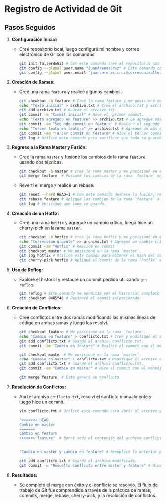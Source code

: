 
# Registro de Actividad de Git

## Pasos Seguidos

1. **Configuración Inicial:**
   - Creé repositorio local, luego configuré mi nombre y correo electrónico de Git con los comandos:
     ```bash
     git init TallerdeGit # Con este comando creé el repositorio con el nombre TallerdeGit.
     git config --global user.name "JuanArenasCruz" # Este comando configuró el nombre de usuario.
     git config --global user.email "juan.arenas.cruz@correounivalle.edu.co"  # Este comando configuró el correo.
     ```

2. **Creación de Ramas:**
   - Creé una rama `feature` y realicé algunos cambios.
     ```bash
     git checkout -b feature # Creé la rama feature y me posisioné en ella.
     echo "Texto inicial" > archivo.txt # Creé el archivo.txt y escribí en él.
     git add archivo.txt # Guardé el archivo.txt.
     git commit -m "Commit inicial" # Hice el  primer commit.
     echo "Texto agregado en feature" >> archivo.txt # Le agregué más contenido al archivo.txt.
     git commit -am "Segundo commit en feature" # Realicé el segundo commit.
     echo "Tercer texto en feature" >> archivo.txt # Agregué un más contenido al archivo.txt.
     git commit -am "Tercer commit en feature" # Hice el tercer commit.
     git log # Utilicé este comando para verificar que todo se guardó correctamente.
     ```

3. **Regreso a la Rama Master y Fusión:**
   - Creé la rama `master` y fusioné los cambios de la rama `feature` usando dos técnicas.
     ```bash
     git checkout -b master # creé la rama master y me posisioné en ella.
     git merge feature  # Fusioné los cambios de la rama `feature` en la rama `master`.
     ```

   - Revertí el merge y realicé un rebase:
     ```bash
     git reset --hard HEAD~1 # Con este comando deshace la fusión, regeresndo la rama `master` a su estado anterior.
     git rebase feature # Apliqué los cambion de la rama `feature` a la rama `master`.
     git log # Verifiqué que todo se guardo.
     ```

4. **Creación de un Hotfix:**
   - Creé una rama `hotfix` y agregué un cambio crítico, luego hice un cherry-pick en la rama `master`.
     ```bash
     git checkout -b hotfix # creé la rama hotfix y me posisioné en ella.
     echo "Corrección urgente" >> archivo.txt # Agregué un cambio crítico al archivo.txt.
     git commit -am "Hotfix" # Realicé en commit 
     git checkout master # Me posicioné en la rama `master`.
     git log hotfix # Utilicé este comado para obtener el hash del commit de `hotfix`.
     git cherry-pick hotfix # Apliqué el commit de la rama `hotfix` en la rama `master.
     ```

5. **Uso de Reflog:**
   - Exploré el historial y restauré un commit perdido utilizando `git reflog`.
     ```bash
     git reflog # Este comando me permitió ver el historial completo de mi repositorio.
     git checkout 0485f46 # Restauré el commit seleccionado.
     ```

6. **Creación de Conflictos:**
   - Creé conflictos entre dos ramas modificando las mismas líneas de código en ambas ramas y luego los resolví.
     ```bash
     git checkout feature # Me posicioné en la rama `feature`.
     echo "Cambio en feature" > conflicto.txt # Creé y modifiqué el archivo conflicto.txt
     git add conflicto.txt # Guardé el archivo conflicto.txt.
     git commit -am "Cambio en feature" # Realicé el commit con el mensaje de "Cambio en feature".
     
     git checkout master # Me posicioné en la rama `master`.
     echo "Cambio en master" > conflicto.txt # Modifiqué el archivo conflicto.txt
     git add conflicto.txt # Guardé el archivo conflicto.txt.
     git commit -am "Cambio en master" # Hice el commit con el mensaje de "Cambio en master"
     
     git merge feature  # Esto generó un conflicto
     ```

7. **Resolución de Conflictos:**
   - Abrí el archivo `conflicto.txt`, resolví el conflicto manualmente y luego hice un commit.
     ```bash
     vim conflicto.txt # Utilicé este comando para abrir el archivo y modificarlo
     
     "<<<<<<< HEAD
     Cambio en master
     =======
     Cambio en feature
     >>>>>>> feature"  # Borré todo el contenido del archivo conflicto.txt para eliminar conflicto reemplazándolo.
       
     
     "Cambio en master y cambio en feature" # Reemplacé lo anterior por esto .

     git add conflicto.txt # Guardé el archivo modificado.
     git commit -m "Resuelto conflicto entre master y feature" # Hice el commit final, verificando que el conflicto se resolvió.
     ```

8. **Resultados:**
   - Se completó el merge con éxito y el conflicto se resolvió. El flujo de trabajo de Git fue comprendido a través de la práctica de ramas, commits, merge, rebase, cherry-pick, y la resolución de conflictos.

